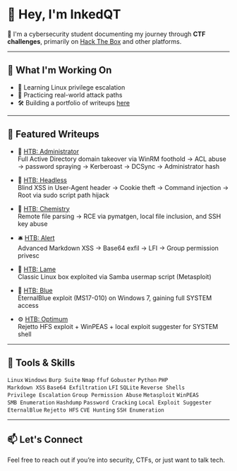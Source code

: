 # 👋 Hey, I'm InkedQT

🎯 I'm a cybersecurity student documenting my journey through **CTF challenges**, primarily on [Hack The Box](https://www.hackthebox.com/) and other platforms.

---

## 🧠 What I'm Working On

- 🔐 Learning Linux privilege escalation
- 📡 Practicing real-world attack paths
- 🛠 Building a portfolio of writeups [here](https://github.com/inkedqt/ctf-writeups)

---

## 🚩 Featured Writeups


- 🏰 [HTB: Administrator](https://github.com/inkedqt/ctf-writeups/tree/main/HTB/Administrator)  
  Full Active Directory domain takeover via WinRM foothold → ACL abuse → password spraying → Kerberoast → DCSync → Administrator hash  
- 🧠 [HTB: Headless](https://github.com/inkedqt/ctf-writeups/tree/main/HTB/headless)  
  Blind XSS in User-Agent header → Cookie theft → Command injection → Root via sudo script path hijack

- 🧪 [HTB: Chemistry](https://github.com/inkedqt/ctf-writeups/tree/main/HTB/chemistry)  
  Remote file parsing → RCE via pymatgen, local file inclusion, and SSH key abuse

- 🛎️ [HTB: Alert](https://github.com/inkedqt/ctf-writeups/tree/main/HTB/alert)  
  Advanced Markdown XSS → Base64 exfil → LFI → Group permission privesc

- 🧱 [HTB: Lame](https://github.com/inkedqt/ctf-writeups/tree/main/HTB/Lame)  
  Classic Linux box exploited via Samba usermap script (Metasploit)

- 💙 [HTB: Blue](https://github.com/inkedqt/ctf-writeups/tree/main/HTB/Blue)  
  EternalBlue exploit (MS17-010) on Windows 7, gaining full SYSTEM access

- ⚙️ [HTB: Optimum](https://github.com/inkedqt/ctf-writeups/tree/main/HTB/Optimum)  
  Rejetto HFS exploit + WinPEAS + local exploit suggester for SYSTEM shell

---

## 🧰 Tools & Skills

`Linux` `Windows` `Burp Suite` `Nmap` `ffuf` `Gobuster` `Python` `PHP`  
`Markdown XSS` `Base64 Exfiltration` `LFI` `SQLite` `Reverse Shells`  
`Privilege Escalation` `Group Permission Abuse` `Metasploit` `WinPEAS`  
`SMB Enumeration` `Hashdump` `Password Cracking` `Local Exploit Suggester`  
`EternalBlue` `Rejetto HFS` `CVE Hunting` `SSH Enumeration`

---

## 📫 Let's Connect

Feel free to reach out if you’re into security, CTFs, or just want to talk tech.
